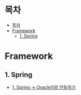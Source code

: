 # 목차

- [목차](#목차)
- [Framework](#framework)
  - [1. Spring](#1-spring)


# Framework
## 1. Spring
- [1. Spring -> Oracle이랑 연동하기](01.SpringPractice)
